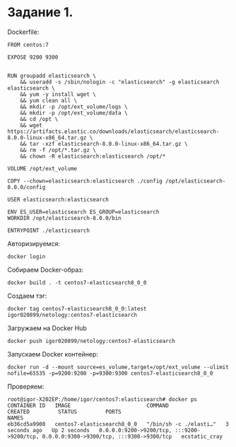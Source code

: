Задание 1.
===

Dockerfile:

    FROM centos:7

    EXPOSE 9200 9300


    RUN groupadd elasticsearch \
        && useradd -s /sbin/nologin -c "elasticsearch" -g elasticsearch elasticsearch \
        && yum -y install wget \
        && yum clean all \
        && mkdir -p /opt/ext_volume/logs \
        && mkdir -p /opt/ext_volume/data \
        && cd /opt \
        && wget https://artifacts.elastic.co/downloads/elasticsearch/elasticsearch-8.0.0-linux-x86_64.tar.gz \
        && tar -xzf elasticsearch-8.0.0-linux-x86_64.tar.gz \
        && rm -f /opt/*.tar.gz \
        && chown -R elasticsearch:elasticsearch /opt/*

    VOLUME /opt/ext_volume

    COPY --chown=elasticsearch:elasticsearch ./config /opt/elasticsearch-8.0.0/config

    USER elasticsearch:elasticsearch

    ENV ES_USER=elasticsearch ES_GROUP=elasticsearch
    WORKDIR /opt/elasticsearch-8.0.0/bin

    ENTRYPOINT ./elasticsearch

Авторизируемся:

    docker login

Собираем Docker-образ:

    docker build . -t centos7-elasticsearch8_0_0
    
Создаем тэг:

    docker tag centos7-elasticsearch8_0_0:latest igor020899/netology:centos7-elasticsearch

Загружаем на Docker Hub

    docker push igor020899/netology:centos7-elasticsearch

Запускаем Docker контейнер:

    docker run -d --mount source=es_volume,target=/opt/ext_volume --ulimit nofile=65535 -p=9200:9200 -p=9300:9300 centos7-elasticsearch8_0_0

Проверяем:

    root@igor-X202EP:/home/igor/centos7:elasticsearch# docker ps
    CONTAINER ID   IMAGE                        COMMAND                  CREATED         STATUS         PORTS                                                                                  NAMES
    eb36cd5a9900   centos7-elasticsearch8_0_0   "/bin/sh -c ./elasti…"   3 seconds ago   Up 2 seconds   0.0.0.0:9200->9200/tcp, :::9200->9200/tcp, 0.0.0.0:9300->9300/tcp, :::9300->9300/tcp   ecstatic_cray
      


